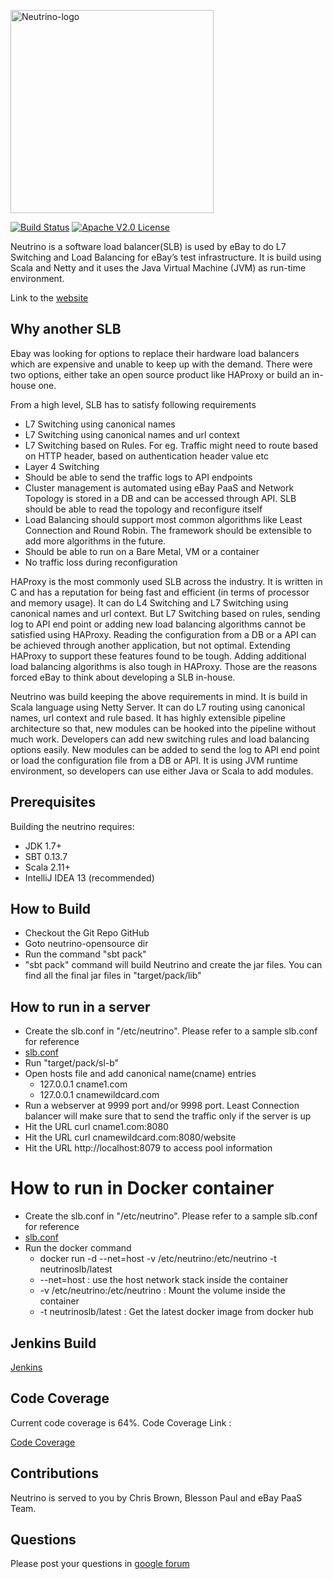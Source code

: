 <a href="http://neutrinoslb.github.io/"><img alt="Neutrino-logo" src="http://neutrinoslb.github.io/images/neutrino-logo.png" width="325"></a>

 [![Build Status](https://travis-ci.org/eBay/Neutrino.svg?branch=master)](https://travis-ci.org/eBay/Neutrino) [![Apache V2.0 License](http://www.parallec.io/images/apache2.svg) ](https://github.com/eBay/Neutrino/blob/master/LICENSE) 

Neutrino is a software load balancer(SLB) is used by eBay to do L7 Switching and Load Balancing for eBay’s test infrastructure. It is build using Scala and Netty and it uses the Java Virtual Machine (JVM) as run-time environment.

Link to the [website](http://neutrinoslb.github.io/)

## Why another SLB
Ebay was looking for options to replace their hardware load balancers which are expensive and unable to keep up with the demand. There were two options, either take an open source product like HAProxy or build an in-house one. 

From a high level, SLB has to satisfy following requirements
- L7 Switching using canonical names
- L7 Switching using canonical names and url context
- L7 Switching based on Rules. For eg. Traffic might need to route based on HTTP header, based on authentication header value etc
- Layer 4 Switching
- Should be able to send the traffic logs to API endpoints
- Cluster management is automated using eBay PaaS and Network Topology is stored in a DB and can be accessed through API. SLB should be able to read the topology and reconfigure itself
- Load Balancing should support most common algorithms like Least Connection and Round Robin. The framework should be extensible to add more algorithms in the future.
- Should be able to run on a Bare Metal, VM or a container
- No traffic loss during reconfiguration

HAProxy is the most commonly used SLB across the industry. It is written in C and has a reputation for being fast and efficient (in terms of processor and memory usage).  It can do L4 Switching and  L7 Switching using canonical names and url context. But L7 Switching based on rules, sending log to API end point or adding new load balancing algorithms cannot be satisfied using HAProxy. Reading the configuration from a DB or a API can be achieved through another application, but not optimal. Extending HAProxy to support these features found to be tough. Adding additional load balancing algorithms is also tough in HAProxy. Those are the reasons forced eBay to think about developing a SLB in-house.

Neutrino was build keeping the above requirements in mind. It is build in Scala language using Netty Server. It can do L7 routing using canonical names, url context and rule based. It has highly extensible pipeline architecture so that, new modules can be hooked into the pipeline without much work. Developers can add new switching rules and load balancing options easily. New modules can be added to send the log to API end point or load the configuration file from a DB or API. It is using JVM runtime environment, so developers can use either Java or Scala to add modules.

## Prerequisites

Building the neutrino requires:
- JDK 1.7+
- SBT 0.13.7
- Scala 2.11+
- IntelliJ IDEA 13 (recommended)

## How to Build
- Checkout the Git Repo GitHub
- Goto neutrino-opensource dir
- Run the command "sbt pack"
- "sbt pack" command will build Neutrino and create the jar files. You can find all the final jar files in "target/pack/lib"

## How to run in a server
- Create the slb.conf in "/etc/neutrino". Please refer to a sample slb.conf for reference
-   [slb.conf](https://github.com/eBay/Neutrino/blob/master/src/main/resources/slb.conf)
- Run "target/pack/sl-b"
- Open hosts file and add canonical name(cname) entries
  - 127.0.0.1 cname1.com
  - 127.0.0.1 cnamewildcard.com
- Run a webserver at 9999 port and/or 9998 port. Least Connection balancer will make sure that to send the traffic only if the server is up
- Hit the URL curl cname1.com:8080
- Hit the URL curl cnamewildcard.com:8080/website
- Hit the URL http://localhost:8079 to access pool information

# How to run in Docker container
- Create the slb.conf in "/etc/neutrino". Please refer to a sample slb.conf for reference
- [slb.conf](https://github.com/eBay/Neutrino/blob/master/src/main/resources/slb.conf)
- Run the docker command
  - docker run -d --net=host  -v /etc/neutrino:/etc/neutrino  -t neutrinoslb/latest
  - --net=host : use the host network stack inside the container
  - -v /etc/neutrino:/etc/neutrino : Mount the volume inside the container
  - -t neutrinoslb/latest : Get the latest docker image from docker hub

## Jenkins Build

[Jenkins](https://travis-ci.org/eBay/Neutrino/)

## Code Coverage

Current code coverage is 64%. Code Coverage Link :

[Code Coverage](https://codecov.io/github/eBay/Neutrino)


## Contributions

Neutrino is served to you by Chris Brown, Blesson Paul and eBay PaaS Team.

## Questions

Please post your questions in [google forum](https://groups.google.com/forum/#!forum/neutrinoslb)

